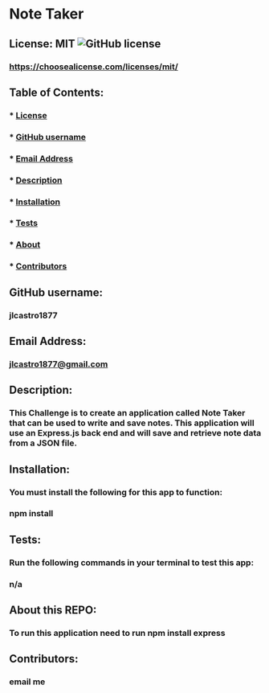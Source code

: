 # Note Taker

  ## License: MIT  ![GitHub license](https://img.shields.io/github/license/Naereen/StrapDown.js.svg)
  ### https://choosealicense.com/licenses/mit/

  ## Table of Contents:
  ###  * [License](#askeMeGH)
  ###  * [GitHub username](#askeMeGH)
  ###  * [Email Address](#email)
  ###  * [Description](#description)
  ###  * [Installation](#Installation)
  ###  * [Tests](#tests)
  ###  * [About](#UserInstruction)
  ###  * [Contributors](#Ucontributions)

  ## GitHub username:
  ### jlcastro1877
  
  ## Email Address:
  ### jlcastro1877@gmail.com

  ## Description:
  ### This Challenge is to create an application called Note Taker that can be used to write and save notes. This application will use an Express.js back end and will save and retrieve note data from a JSON file.

  ## Installation:
  ### You must install the following for this app to function:
  ### npm install

  ## Tests:
  ### Run the following commands in your terminal to test this app:
  ### n/a

  ## About this REPO:
  ### To run this application need to run npm install express

  ## Contributors:
  ### email me

